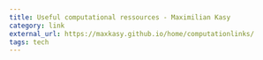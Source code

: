 ```yaml
---
title: Useful computational ressources - Maximilian Kasy
category: link
external_url: https://maxkasy.github.io/home/computationlinks/
tags: tech
---
```


